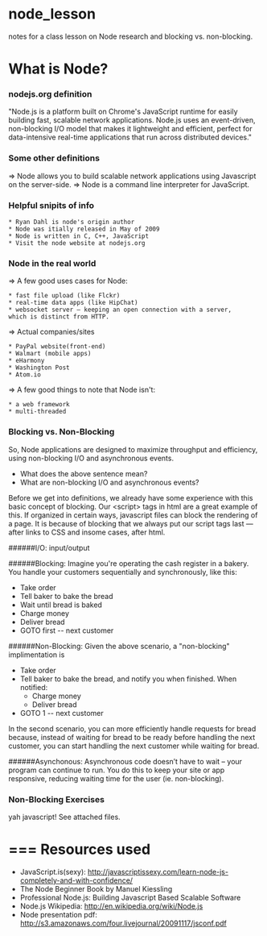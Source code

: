 node_lesson
===========

notes for a class lesson on Node research and blocking vs. non-blocking. 

What is Node?
===========

### nodejs.org definition

"Node.js is a platform built on Chrome's JavaScript runtime for easily building fast, scalable network applications. Node.js uses an event-driven, non-blocking I/O model that makes it lightweight and efficient, perfect for data-intensive real-time applications that run across distributed devices." 

### Some other definitions

=> Node allows you to build scalable network applications using Javascript on the server-side.
=> Node is a command line interpreter for JavaScript.

### Helpful snipits of info
	* Ryan Dahl is node's origin author
	* Node was itially released in May of 2009
	* Node is written in C, C++, JavaScript
	* Visit the node website at nodejs.org

### Node in the real world

=> A few good uses cases for Node:

	* fast file upload (like Flckr)
	* real-time data apps (like HipChat)
	* websocket server — keeping an open connection with a server, 	  which is distinct from HTTP.

=> Actual companies/sites

	* PayPal website(front-end)
	* Walmart (mobile apps)
	* eHarmony
	* Washington Post
	* Atom.io 

=> A few good things to note that Node isn't:

	* a web framework
	* multi-threaded

### Blocking vs. Non-Blocking
So, Node applications are designed to maximize throughput and efficiency, using non-blocking I/O and asynchronous events.

* What does the above sentence mean? 
* What are non-blocking I/O and asynchronous events?

Before we get into definitions, we already have some experience with this basic concept of blocking. Our &lt;script&gt; tags in html are a great example of this. If organized in certain ways, javascript files can block the rendering of a page. It is because of blocking that we always put our script tags last — after links to CSS and insome cases, after html.

######I/O: 
input/output

######Blocking: 
Imagine you're operating the cash register in a bakery. You handle your customers sequentially and synchronously, like this:

* Take order
* Tell baker to bake the bread
* Wait until bread is baked
* Charge money
* Deliver bread
* GOTO first -- next customer
		
######Non-Blocking:
Given the above scenario, a "non-blocking" implimentation is


* Take order
* Tell baker to bake the bread, and notify you when finished. When notified:
	* Charge money
	* Deliver bread
* GOTO 1 -- next customer

In the second scenario, you can more efficiently handle requests for bread because, instead of waiting for bread to be ready before handling the next customer, you can start handling the next customer while waiting for bread. 


######Asynchonous:
Asynchronous code doesn’t have to wait – your program can continue to run. You do this to keep your site or app responsive, reducing waiting time for the user (ie. non-blocking).


### Non-Blocking Exercises

yah javascript! See attached files.




===
Resources used
===========
* JavaScript.is(sexy): http://javascriptissexy.com/learn-node-js-completely-and-with-confidence/
* The Node Beginner Book by Manuel Kiessling
*  Professional Node.js: Building Javascript Based Scalable Software
*  Node.js Wikipedia: http://en.wikipedia.org/wiki/Node.js
*  Node presentation pdf: http://s3.amazonaws.com/four.livejournal/20091117/jsconf.pdf